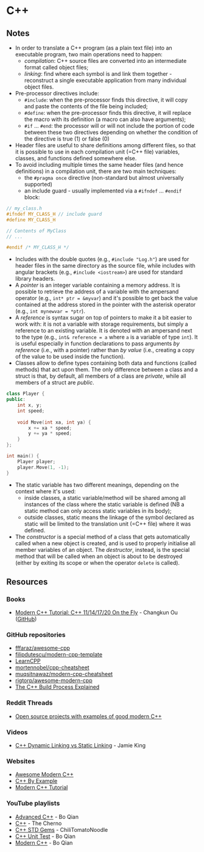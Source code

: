 # C++

## Notes

* In order to translate a C++ program (as a plain text file) into an executable program, two main operations need to happen:
  * _compilation_: C++ source files are converted into an intermediate format called object files;
  * _linking_: find where each symbol is and link them together - reconstruct a single executable application from many individual object files.
* Pre-processor directives include:
  * `#include`: when the pre-processor finds this directive, it will copy and paste the contents of the file being included;
  * `#define`: when the pre-processor finds this directive, it will replace the macro with its definition (a macro can also have arguments);
  * `#if` ... `#end`: the processor will or will not include the portion of code between these two directives depending on whether the condition of the directive is true (1) or false (0)
* Header files are useful to share definitions among different files, so that it is possible to use in each compilation unit (=C++ file) variables, classes, and functions defined somewhere else.
* To avoid including multiple times the same header files (and hence definitions) in a compilation unit, there are two main techniques:
  * the `#pragma once` directive (non-standard but almost universally supported)
  * an include guard - usually implemented via a `#ifndef` ... `#endif` block:

```cpp
// my_class.h
#ifndef MY_CLASS_H // include guard
#define MY_CLASS_H

// Contents of MyClass
// ...

#endif /* MY_CLASS_H */
```

* Includes with the double quotes (e.g., `#include "Log.h"`) are used for header files in the same directory as the source file, while includes with angular brackets (e.g., `#include <iostream>`) are used for standard library headers.
* A _pointer_ is an integer variable containing a memory address. It is possible to retrieve the address of a variable with the ampersand operator (e.g., `int* ptr = &myvar`) and it's possible to get back the value contained at the address stored in the pointer with the asterisk operator (e.g., `int mynewvar = *ptr`).
* A _reference_ is syntax sugar on top of pointers to make it a bit easier to work with: it is not a variable with storage requirements, but simply a reference to an existing variable. It is denoted with an ampersand next to the type (e.g., `int& reference = a` where `a` is a variable of type `int`). It is useful especially in function declarations to pass arguments _by reference_ (i.e., with a pointer) rather than _by value_ (i.e., creating a copy of the value to be used inside the function).
* Classes allow to define types containing both data and functions (called methods) that act upon them. The only difference between a class and a struct is that, by default, all members of a class are _private_, while all members of a struct are _public_.

```cpp
class Player {
public:
    int x, y;
    int speed;
    
    void Move(int xa, int ya) {
        x += xa * speed;
        y += ya * speed;
    }
};

int main() {
    Player player;
    player.Move(1, -1);
}
```

* The static variable has two different meanings, depending on the context where it's used:
  * inside classes, a static variable/method will be shared among all instances of the class where the static variable is defined (NB a static method can only access static variables in its body);
  * outside classes, static means the linkage of the symbol declared as static will be limited to the translation unit (=C++ file) where it was defined.
* The _constructor_ is a special method of a class that gets automatically called when a new object is created, and is used to properly initialise all member variables of an object. The _destructor_, instead, is the special method that will be called when an object is about to be destroyed (either by exiting its scope or when the operator `delete` is called).

## Resources

### Books

* [Modern C++ Tutorial: C++ 11/14/17/20 On the Fly](https://changkun.de/modern-cpp/en-us/00-preface/) - Changkun Ou ([GitHub](https://github.com/changkun/modern-cpp-tutorial))

### GitHub repositories

* [fffaraz/awesome-cpp](https://github.com/fffaraz/awesome-cpp)
* [filipdutescu/modern-cpp-template](https://github.com/filipdutescu/modern-cpp-template)
* [LearnCPP](https://github.com/Lakhankumawat/LearnCPP)
* [mortennobel/cpp-cheatsheet](https://github.com/mortennobel/cpp-cheatsheet)
* [muqsitnawaz/modern-cpp-cheatsheet](https://github.com/muqsitnawaz/modern-cpp-cheatsheet)
* [rigtorp/awesome-modern-cpp](https://github.com/rigtorp/awesome-modern-cpp)
* [The C++ Build Process Explained](https://github.com/green7ea/cpp-compilation)

### Reddit Threads

* [Open source projects with examples of good modern C++](https://www.reddit.com/r/cpp/comments/489f9l/open\_source\_projects\_with\_examples\_of\_good\_modern/)

### Videos

* [C++ Dynamic Linking vs Static Linking](https://www.youtube.com/watch?v=Jzh4ZULXsvo) - Jamie King

### Websites

* [Awesome Modern C++](https://awesomecpp.com/)
* [C++ By Example](https://cppbyexample.com/)
* [Modern C++ Tutorial](https://changkun.de/modern-cpp/en-us/00-preface/)

### YouTube playlists

* [Advanced C++](https://www.youtube.com/watch?v=7arYbAhu0aw\&list=PLE28375D4AC946CC3) - Bo Qian
* [C++](https://www.youtube.com/playlist?list=PLlrATfBNZ98dudnM48yfGUldqGD0S4FFb) - The Cherno
* [C++ STD Gems](https://www.youtube.com/watch?v=BxO6G4RgmAM\&list=PLqCJpWy5FohdH8bbqclZrV8CG14UEAZ2c) - ChiliTomatoNoodle
* [C++ Unit Test](https://www.youtube.com/watch?v=TS2CTf11k1U\&list=PL5jc9xFGsL8GyES7nh-1yqljjdTvIFSsh) - Bo Qian
* [Modern C++](https://www.youtube.com/watch?v=U6mgsPqV32A\&list=PL5jc9xFGsL8FWtnZBeTqZBbniyw0uHyaH) - Bo Qian

